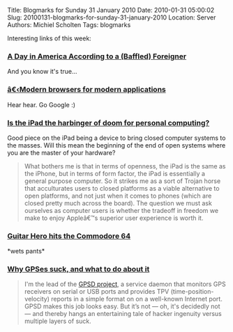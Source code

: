 Title: Blogmarks for Sunday 31 January 2010
Date: 2010-01-31 05:00:02
Slug: 20100131-blogmarks-for-sunday-31-january-2010
Location: Server
Authors: Michiel Scholten
Tags: blogmarks

<p>Interesting links of this week:</p>
<h3><a href="http://www.cracked.com/article_18406_a-day-in-america-according-to-baffled-foreigner.html">A Day in America According to a (Baffled) Foreigner</a></h3>
<p>And you know it's true...</p>
<h3><a href="http://googleenterprise.blogspot.com/2010/01/modern-browsers-for-modern-applications.html">â€‹Modern browsers for modern applications</a></h3>
<p>Hear hear. Go Google :)</p>
<h3><a href="http://rc3.org/2010/01/28/is-the-ipad-the-harbinger-of-doom-for-personal-computing/">Is the iPad the harbinger of doom for personal computing?</a></h3>
<p>Good piece on the iPad being a device to bring closed computer systems to the masses. Will this mean the beginning of the end of open systems where you are the master of your hardware?</p>

<blockquote><p>What bothers me is that in terms of openness, the iPad is the same as the iPhone, but in terms of form factor, the iPad is essentially a general purpose computer. So it strikes me as a sort of Trojan horse that acculturates users to closed platforms as a viable alternative to open platforms, and not just when it comes to phones (which are closed pretty much across the board). The question we must ask ourselves as computer users is whether the tradeoff in freedom we make to enjoy Appleâ€™s superior user experience is worth it.</p></blockquote>
<h3><a href="http://technabob.com/blog/2007/11/28/guitar-hero-hits-the-commodore-64/">Guitar Hero hits the Commodore 64</a></h3>
<p>*wets pants*</p>
<h3><a href="http://esr.ibiblio.org/?p=801">Why GPSes suck, and what to do about it</a></h3>
<blockquote><p>I'm the lead of the <a href="http://gpsd.berlios.de/">GPSD project</a>, a service daemon that monitors GPS receivers on serial or USB ports and provides TPV (time-position-velocity) reports in a simple format on on a well-known Internet port. GPSD makes this job looks easy.  But it&#8217;s not &#8212; oh, it's decidedly not &#8212; and thereby hangs an entertaining tale of hacker ingenuity versus multiple layers of suck.</p></blockquote>
